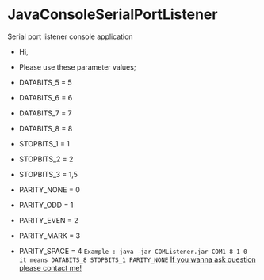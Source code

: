 # JavaConsoleSerialPortListener
Serial port listener console application  
* Hi,
* Please use these parameter values; 
* DATABITS_5 = 5
* DATABITS_6 = 6
* DATABITS_7 = 7
* DATABITS_8 = 8

* STOPBITS_1 = 1
* STOPBITS_2 = 2
* STOPBITS_3 = 1,5

* PARITY_NONE = 0
* PARITY_ODD = 1
* PARITY_EVEN = 2
* PARITY_MARK = 3
* PARITY_SPACE = 4
```Example : java -jar COMListener.jar COM1 8 1 0 it means DATABITS_8 STOPBITS_1 PARITY_NONE```
[If you wanna ask question please contact me!](https://www.linkedin.com/in/muratkayaaksoy/ "My Linkedin Page")
